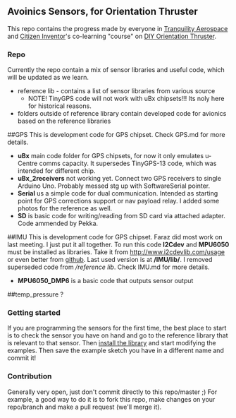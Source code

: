 Avoinics Sensors, for Orientation Thruster
------------------------------------------
This repo contains the progress made by everyone in [Tranquility Aerospace](http://www.tranquilityaerospace.com/) and [Citizen Inventor](http://www.citizeninventor.com/)'s co-learning "course" on [DIY Orientation Thruster](http://www.spacetownhall.com/learn.html).

### Repo
Currently the repo contain a mix of sensor libraries and useful code, which will be updated as we learn. 

* reference lib - contains a list of sensor libraries from various source
	- NOTE! TinyGPS code will not work with uBx chipsets!!! Its noly here for historical reasons.
* folders outside of reference library contain developed code for avionics based on the reference libraries

##GPS
This is development code for GPS chipset. Check GPS.md for more details.

* **uBx** main code folder for GPS chipsets, for now it only emulates u-Centre comms capacity. It supersedes TinyGPS-13 code, which was intended for different chip.
* **uBx_2receivers** not working yet. Connect two GPS receivers to single Arduino Uno. Probably messed stg up with SoftwareSerial pointer.
* **Serial** us a simple code for dual communication. Intended as starting point for GPS corrections support or nav payload relay. I added some photos for the reference as well.
* **SD** is basic code for writing/reading from SD card via attached adapter. Code ammended by Pekka.

##IMU
This is development code for GPS chipset. Faraz did most work on last meeting. I just put it all together. To run this code **I2Cdev** and **MPU6050** must be installed as libraries. Take it from <http://www.i2cdevlib.com/usage> or even better from [github](https://github.com/jrowberg/i2cdevlib/). Last used version is at **/IMU/lib/**. I removed superseded code from */reference lib*. Check IMU.md for more details.

* **MPU6050_DMP6** is a basic code that outputs sensor output

##temp_pressure
?

### Getting started
If you are programming the sensors for the first time, the best place to start is to check the sensor you have on hand and go to the reference library that is relevant to that sensor. Then [install the library](http://arduino.cc/en/Guide/Libraries) and start modifying the examples. Then save the example sketch you have in a different name and commit it! 

### Contribution
Generally very open, just don't commit directly to this repo/master ;) For example, a good way to do it is to fork this repo, make changes on your repo/branch and make a pull request (we'll merge it). 
